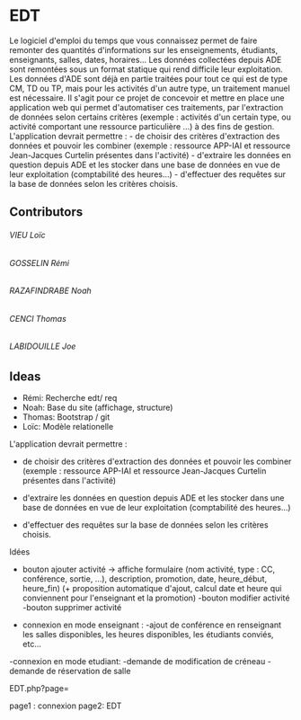 # EDT
Le logiciel d'emploi du temps que vous connaissez permet de faire remonter des quantités d'informations sur les enseignements, étudiants, enseignants, salles, dates, horaires... Les données collectées depuis ADE sont remontées sous un format statique qui rend difficile leur exploitation. Les données d'ADE sont déjà en partie traitées pour tout ce qui est de type CM, TD ou TP, mais pour les activités d'un autre type, un traitement manuel est nécessaire. Il s'agit pour ce projet de concevoir et mettre en place une application web qui permet d'automatiser ces traitements, par l'extraction de données selon certains critères (exemple : activités d'un certain type, ou activité comportant une ressource particulière ...) à des fins de gestion. L'application devrait permettre : - de choisir des critères d'extraction des données et pouvoir les combiner (exemple : ressource APP-IAI et ressource Jean-Jacques Curtelin présentes dans l'activité) - d'extraire les données en question depuis ADE et les stocker dans une base de données en vue de leur exploitation (comptabilité des heures...) - d'effectuer des requêtes sur la base de données selon les critères choisis.

## Contributors
###### VIEU Loïc
###### GOSSELIN Rémi
###### RAZAFINDRABE Noah
###### CENCI Thomas
###### LABIDOUILLE Joe

## Ideas
- Rémi: Recherche edt/ req
- Noah: Base du site  (affichage, structure)
- Thomas: Bootstrap / git
- Loïc: Modèle relationelle



 L'application devrait permettre : 
     
- de choisir des critères d'extraction des données et pouvoir les combiner (exemple : ressource APP-IAI et ressource Jean-Jacques Curtelin présentes dans l'activité) 

- d'extraire les données en question depuis ADE et les stocker dans une base de données en vue de leur exploitation (comptabilité des heures...) 

- d'effectuer des requêtes sur la base de données selon les critères choisis.




Idées

 - bouton ajouter activité -> affiche formulaire (nom activité, type : CC, conférence, sortie, ...), description, promotion, date, heure_début, heure_fin) (+ proposition automatique d'ajout, calcul date et heure qui conviennent pour l'enseignant et la promotion) 
 -bouton modifier activité
 -bouton supprimer activité

- connexion en mode enseignant :
    -ajout de conférence en renseignant les salles disponibles, les heures disponibles, les étudiants conviés, etc...

-connexion en mode etudiant:
    -demande de modification de créneau
    -demande de réservation de salle
    
    
    
    

EDT.php?page=

page1 :  connexion
page2: EDT
